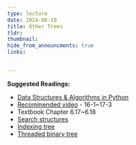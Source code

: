 ```yaml
---
type: lecture
date: 2024-06-10
title: Other Trees
tldr: 
thumbnail: 
hide_from_announcments: true
links: 


---
```

**Suggested Readings:**
- [Data Structures & Algorithms in Python](https://github.com/mjwestcott/Goodrich)
- [Recommended video](https://bio.cse.nsysu.edu.tw/ds/new_ds_video.htm) - 16-1~17-3
- Textbook Chapter 6.17~6.18
- [Search structures](https://opendsa-server.cs.vt.edu/OpenDSA/Books/Everything/html/#search-structures)
- [Indexing tree](https://opendsa-server.cs.vt.edu/OpenDSA/Books/CS3/html/#indexing)
- [Threaded binary tree](https://hackmd.io/@Aquamay/HJIcU5Xjd)

